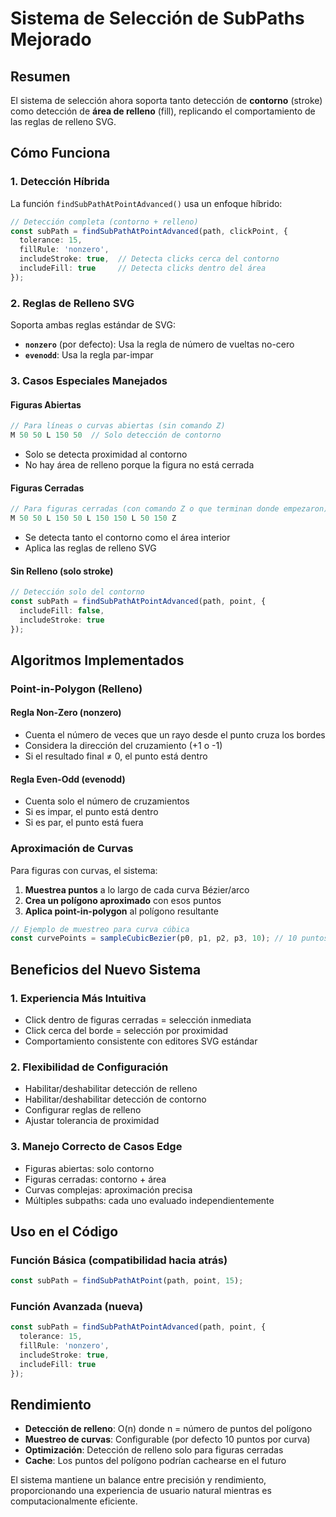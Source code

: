 # Sistema de Selección de SubPaths Mejorado

## Resumen

El sistema de selección ahora soporta tanto detección de **contorno** (stroke) como detección de **área de relleno** (fill), replicando el comportamiento de las reglas de relleno SVG.

## Cómo Funciona

### 1. Detección Híbrida

La función `findSubPathAtPointAdvanced()` usa un enfoque híbrido:

```typescript
// Detección completa (contorno + relleno)
const subPath = findSubPathAtPointAdvanced(path, clickPoint, {
  tolerance: 15,
  fillRule: 'nonzero',
  includeStroke: true,  // Detecta clicks cerca del contorno
  includeFill: true     // Detecta clicks dentro del área
});
```

### 2. Reglas de Relleno SVG

Soporta ambas reglas estándar de SVG:

- **`nonzero`** (por defecto): Usa la regla de número de vueltas no-cero
- **`evenodd`**: Usa la regla par-impar

### 3. Casos Especiales Manejados

#### Figuras Abiertas
```typescript
// Para líneas o curvas abiertas (sin comando Z)
M 50 50 L 150 50  // Solo detección de contorno
```
- Solo se detecta proximidad al contorno
- No hay área de relleno porque la figura no está cerrada

#### Figuras Cerradas
```typescript
// Para figuras cerradas (con comando Z o que terminan donde empezaron)
M 50 50 L 150 50 L 150 150 L 50 150 Z
```
- Se detecta tanto el contorno como el área interior
- Aplica las reglas de relleno SVG

#### Sin Relleno (solo stroke)
```typescript
// Detección solo del contorno
const subPath = findSubPathAtPointAdvanced(path, point, {
  includeFill: false,
  includeStroke: true
});
```

## Algoritmos Implementados

### Point-in-Polygon (Relleno)

#### Regla Non-Zero (nonzero)
- Cuenta el número de veces que un rayo desde el punto cruza los bordes
- Considera la dirección del cruzamiento (+1 o -1)
- Si el resultado final ≠ 0, el punto está dentro

#### Regla Even-Odd (evenodd)
- Cuenta solo el número de cruzamientos
- Si es impar, el punto está dentro
- Si es par, el punto está fuera

### Aproximación de Curvas

Para figuras con curvas, el sistema:

1. **Muestrea puntos** a lo largo de cada curva Bézier/arco
2. **Crea un polígono aproximado** con esos puntos
3. **Aplica point-in-polygon** al polígono resultante

```typescript
// Ejemplo de muestreo para curva cúbica
const curvePoints = sampleCubicBezier(p0, p1, p2, p3, 10); // 10 puntos de muestra
```

## Beneficios del Nuevo Sistema

### 1. Experiencia Más Intuitiva
- Click dentro de figuras cerradas = selección inmediata
- Click cerca del borde = selección por proximidad
- Comportamiento consistente con editores SVG estándar

### 2. Flexibilidad de Configuración
- Habilitar/deshabilitar detección de relleno
- Habilitar/deshabilitar detección de contorno
- Configurar reglas de relleno
- Ajustar tolerancia de proximidad

### 3. Manejo Correcto de Casos Edge
- Figuras abiertas: solo contorno
- Figuras cerradas: contorno + área
- Curvas complejas: aproximación precisa
- Múltiples subpaths: cada uno evaluado independientemente

## Uso en el Código

### Función Básica (compatibilidad hacia atrás)
```typescript
const subPath = findSubPathAtPoint(path, point, 15);
```

### Función Avanzada (nueva)
```typescript
const subPath = findSubPathAtPointAdvanced(path, point, {
  tolerance: 15,
  fillRule: 'nonzero',
  includeStroke: true,
  includeFill: true
});
```

## Rendimiento

- **Detección de relleno**: O(n) donde n = número de puntos del polígono
- **Muestreo de curvas**: Configurable (por defecto 10 puntos por curva)
- **Optimización**: Detección de relleno solo para figuras cerradas
- **Cache**: Los puntos del polígono podrían cachearse en el futuro

El sistema mantiene un balance entre precisión y rendimiento, proporcionando una experiencia de usuario natural mientras es computacionalmente eficiente.
